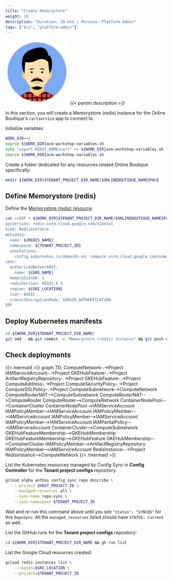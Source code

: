 ```yaml
---
title: "Create Memorystore"
weight: 10
description: "Duration: 10 min | Persona: Platform Admin"
tags: ["kcc", "platform-admin"]
---
```

![Platform Admin](/images/platform-admin.png)
_{{< param description >}}_

In this section, you will create a Memorystore (redis) instance for the Online Boutique's `cartservice` app to connect to.

Initialize variables:
```Bash
WORK_DIR=~/
source ${WORK_DIR}acm-workshop-variables.sh
echo "export REDIS_NAME=cart" >> ${WORK_DIR}acm-workshop-variables.sh
source ${WORK_DIR}acm-workshop-variables.sh
```

Create a folder dedicated for any resources related Online Boutique specifically: 
```Bash
mkdir ${WORK_DIR}$TENANT_PROJECT_DIR_NAME/$ONLINEBOUTIQUE_NAMESPACE
```

## Define Memorystore (redis)

Define the [Memorystore (redis) resource](https://cloud.google.com/config-connector/docs/reference/resource-docs/redis/redisinstance):
```Bash
cat <<EOF > ${WORK_DIR}$TENANT_PROJECT_DIR_NAME/$ONLINEBOUTIQUE_NAMESPACE/memorystore.yaml
apiVersion: redis.cnrm.cloud.google.com/v1beta1
kind: RedisInstance
metadata:
  name: ${REDIS_NAME}
  namespace: ${TENANT_PROJECT_ID}
  annotations:
    config.kubernetes.io/depends-on: compute.cnrm.cloud.google.com/namespaces/${TENANT_PROJECT_ID}/ComputeNetwork/${GKE_NAME}
spec:
  authorizedNetworkRef:
    name: ${GKE_NAME}
  memorySizeGb: 1
  redisVersion: REDIS_6_X
  region: ${GKE_LOCATION}
  tier: BASIC
  transitEncryptionMode: SERVER_AUTHENTICATION
EOF
```

## Deploy Kubernetes manifests

```Bash
cd ${WORK_DIR}$TENANT_PROJECT_DIR_NAME/
git add . && git commit -m "Memorystore (redis) instance" && git push origin main
```

## Check deployments

{{< mermaid >}}
graph TD;
  ComputeNetwork-.->Project
  IAMServiceAccount-.->Project
  GKEHubFeature-.->Project
  ArtifactRegistryRepository-.->Project
  GKEHubFeature-.->Project
  ComputeAddress-.->Project
  ComputeSecurityPolicy-.->Project
  ComputeSSLPolicy-.->Project
  ComputeSubnetwork-->ComputeNetwork
  ComputeRouterNAT-->ComputeSubnetwork
  ComputeRouterNAT-->ComputeRouter
  ComputeRouter-->ComputeNetwork
  ContainerNodePool-->ContainerCluster
  ContainerNodePool-->IAMServiceAccount
  IAMPolicyMember-->IAMServiceAccount
  IAMPolicyMember-->IAMServiceAccount
  IAMPolicyMember-->IAMServiceAccount
  IAMPolicyMember-->IAMServiceAccount
  IAMPartialPolicy-->IAMServiceAccount
  ContainerCluster-->ComputeSubnetwork
  GKEHubFeatureMembership-->GKEHubMembership
  GKEHubFeatureMembership-->GKEHubFeature
  GKEHubMembership-->ContainerCluster
  IAMPolicyMember-->ArtifactRegistryRepository
  IAMPolicyMember-->IAMServiceAccount
  RedisInstance-.->Project
  RedisInstance-->ComputeNetwork
{{< /mermaid >}}

List the Kubernetes resources managed by Config Sync in **Config Controller** for the **Tenant project configs** repository:
```Bash
gcloud alpha anthos config sync repo describe \
    --project $HOST_PROJECT_ID \
    --managed-resources all \
    --sync-name repo-sync \
    --sync-namespace $TENANT_PROJECT_ID
```
Wait and re-run this command above until you see `"status": "SYNCED"` for this `RepoSync`. All the `managed_resources` listed should have `STATUS: Current` as well.

List the GitHub runs for the **Tenant project configs** repository:
```Bash
cd ${WORK_DIR}$TENANT_PROJECT_DIR_NAME && gh run list
```

List the Google Cloud resources created:
```Bash
gcloud redis instances list \
    --region=$GKE_LOCATION \
    --project=$TENANT_PROJECT_ID
```